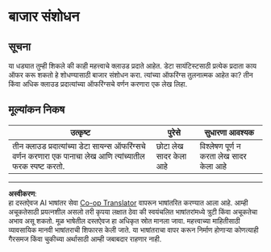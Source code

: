 <!--
CO_OP_TRANSLATOR_METADATA:
{
  "original_hash": "96f3696153d9ed54b19a1bb65438c104",
  "translation_date": "2025-08-27T17:47:31+00:00",
  "source_file": "5-Data-Science-In-Cloud/17-Introduction/assignment.md",
  "language_code": "mr"
}
-->
# बाजार संशोधन

## सूचना

या धड्यात तुम्ही शिकले की काही महत्त्वाचे क्लाउड प्रदाते आहेत. डेटा सायंटिस्टसाठी प्रत्येक प्रदाता काय ऑफर करू शकतो हे शोधण्यासाठी बाजार संशोधन करा. त्यांच्या ऑफरिंग्स तुलनात्मक आहेत का? तीन किंवा अधिक क्लाउड प्रदात्यांच्या ऑफरिंग्सचे वर्णन करणारा एक लेख लिहा.

## मूल्यांकन निकष

उत्कृष्ट | पुरेसे | सुधारणा आवश्यक
--- | --- | -- |
तीन क्लाउड प्रदात्यांच्या डेटा सायन्स ऑफरिंग्सचे वर्णन करणारा एक पानाचा लेख आणि त्यांच्यातील फरक स्पष्ट करतो. | छोटा लेख सादर केला आहे | विश्लेषण पूर्ण न करता लेख सादर केला आहे

---

**अस्वीकरण**:  
हा दस्तऐवज AI भाषांतर सेवा [Co-op Translator](https://github.com/Azure/co-op-translator) वापरून भाषांतरित करण्यात आला आहे. आम्ही अचूकतेसाठी प्रयत्नशील असलो तरी कृपया लक्षात ठेवा की स्वयंचलित भाषांतरांमध्ये त्रुटी किंवा अचूकतेचा अभाव असू शकतो. मूळ भाषेतील दस्तऐवज हा अधिकृत स्रोत मानला जावा. महत्त्वाच्या माहितीसाठी व्यावसायिक मानवी भाषांतराची शिफारस केली जाते. या भाषांतराचा वापर करून निर्माण होणाऱ्या कोणत्याही गैरसमज किंवा चुकीच्या अर्थासाठी आम्ही जबाबदार राहणार नाही.